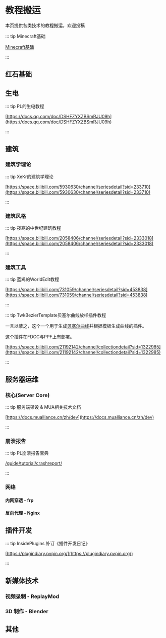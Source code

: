 # 教程搬运

本页提供各类技术的教程搬运，欢迎投稿

::: tip Minecraft基础

[Minecraft基础](/guide/tutorial/basic)

:::


## 红石基础

## 生电

::: tip PL的生电教程

[https://docs.qq.com/doc/DSHFZYXZBSmRJU09h](https://docs.qq.com/doc/DSHFZYXZBSmRJU09h)

:::

## 建筑

### 建筑学理论

::: tip XeKr的建筑学理论

[https://space.bilibili.com/5930630/channel/seriesdetail?sid=233710](https://space.bilibili.com/5930630/channel/seriesdetail?sid=233710)

:::

### 建筑风格

::: tip 夜寒的中世纪建筑教程

[https://space.bilibili.com/2058406/channel/seriesdetail?sid=2333018](https://space.bilibili.com/2058406/channel/seriesdetail?sid=2333018)

:::

### 建筑工具

::: tip 蓝鸡的WorldEdit教程

[https://space.bilibili.com/731059/channel/seriesdetail?sid=453838](https://space.bilibili.com/731059/channel/seriesdetail?sid=453838)

:::

::: tip TwkBezierTemplate贝塞尔曲线放样插件教程

一言以蔽之，这个一个用于生成[贝塞尔曲线](https://zhuanlan.zhihu.com/p/344934774)并根据模板生成曲线的插件。

这个插件在FDCC与PPF上有部署。

[https://space.bilibili.com/21192142/channel/collectiondetail?sid=1322985](https://space.bilibili.com/21192142/channel/collectiondetail?sid=1322985)

:::

## 服务器运维

### 核心(Server Core)

::: tip 服务端架设 & MUA相关技术文档

[https://docs.mualliance.cn/zh/dev](https://docs.mualliance.cn/zh/dev)

:::

### 崩溃报告

::: tip PL崩溃报告宝典

[/guide/tutorial/crashreport/](/guide/tutorial/crashreport/)

:::

### 网络

#### 内网穿透 - frp

#### 反向代理 - Nginx

## 插件开发

::: tip InsidePlugins 补订《插件开发日记》

[https://plugindiary.pvpin.org/](https://plugindiary.pvpin.org/)

:::

## 新媒体技术

### 视频录制 - ReplayMod

### 3D 制作 - Blender

## 其他
